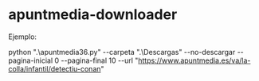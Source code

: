 # apuntmedia-downloader
Ejemplo:

python ".\apuntmedia36.py" --carpeta ".\Descargas" --no-descargar --pagina-inicial 0 --pagina-final 10 --url "https://www.apuntmedia.es/va/la-colla/infantil/detectiu-conan"
